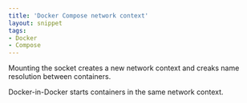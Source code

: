 ```yaml
---
title: 'Docker Compose network context'
layout: snippet
tags:
- Docker
- Compose
---
```

Mounting the socket creates a new network context and creaks name resolution between containers.

Docker-in-Docker starts containers in the same network context.